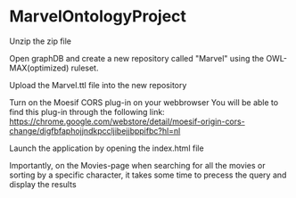 # MarvelOntologyProject

Unzip the zip file

Open graphDB and create a new repository called "Marvel" using the OWL-MAX(optimized) ruleset.

Upload the Marvel.ttl file into the new repository

Turn on the Moesif CORS plug-in on your webbrowser You will be able to find this plug-in through the following link: https://chrome.google.com/webstore/detail/moesif-origin-cors-change/digfbfaphojjndkpccljibejjbppifbc?hl=nl

Launch the application by opening the index.html file

Importantly, on the Movies-page when searching for all the movies or sorting by a specific character, it takes some time to precess the query and display the results

